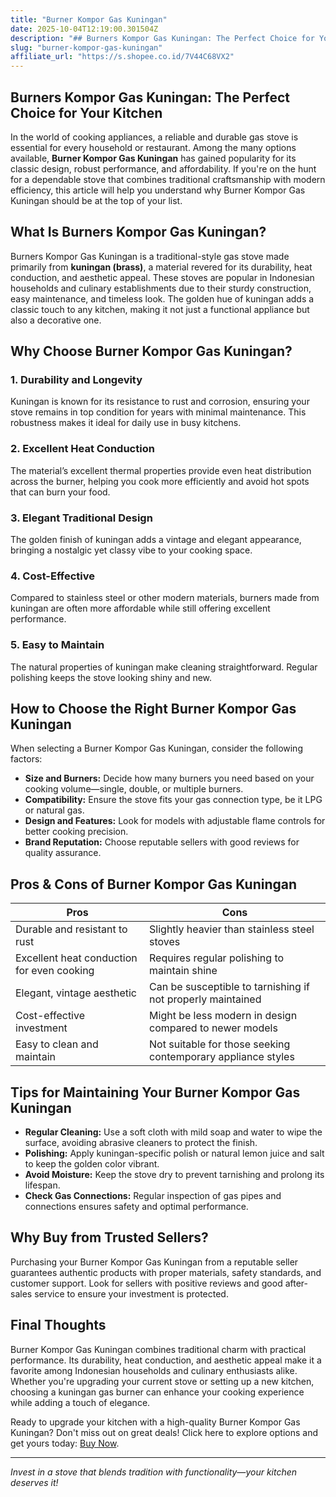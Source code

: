 ```yaml
---
title: "Burner Kompor Gas Kuningan"
date: 2025-10-04T12:19:00.301504Z
description: "## Burners Kompor Gas Kuningan: The Perfect Choice for Your Kitchen..."
slug: "burner-kompor-gas-kuningan"
affiliate_url: "https://s.shopee.co.id/7V44C68VX2"
---
```

## Burners Kompor Gas Kuningan: The Perfect Choice for Your Kitchen

In the world of cooking appliances, a reliable and durable gas stove is essential for every household or restaurant. Among the many options available, **Burner Kompor Gas Kuningan** has gained popularity for its classic design, robust performance, and affordability. If you're on the hunt for a dependable stove that combines traditional craftsmanship with modern efficiency, this article will help you understand why Burner Kompor Gas Kuningan should be at the top of your list.

## What Is Burners Kompor Gas Kuningan?

Burners Kompor Gas Kuningan is a traditional-style gas stove made primarily from **kuningan (brass)**, a material revered for its durability, heat conduction, and aesthetic appeal. These stoves are popular in Indonesian households and culinary establishments due to their sturdy construction, easy maintenance, and timeless look. The golden hue of kuningan adds a classic touch to any kitchen, making it not just a functional appliance but also a decorative one.

## Why Choose Burner Kompor Gas Kuningan?

### 1. Durability and Longevity
Kuningan is known for its resistance to rust and corrosion, ensuring your stove remains in top condition for years with minimal maintenance. This robustness makes it ideal for daily use in busy kitchens.

### 2. Excellent Heat Conduction
The material’s excellent thermal properties provide even heat distribution across the burner, helping you cook more efficiently and avoid hot spots that can burn your food.

### 3. Elegant Traditional Design
The golden finish of kuningan adds a vintage and elegant appearance, bringing a nostalgic yet classy vibe to your cooking space.

### 4. Cost-Effective
Compared to stainless steel or other modern materials, burners made from kuningan are often more affordable while still offering excellent performance.

### 5. Easy to Maintain
The natural properties of kuningan make cleaning straightforward. Regular polishing keeps the stove looking shiny and new.

## How to Choose the Right Burner Kompor Gas Kuningan

When selecting a Burner Kompor Gas Kuningan, consider the following factors:
- **Size and Burners:** Decide how many burners you need based on your cooking volume—single, double, or multiple burners.
- **Compatibility:** Ensure the stove fits your gas connection type, be it LPG or natural gas.
- **Design and Features:** Look for models with adjustable flame controls for better cooking precision.
- **Brand Reputation:** Choose reputable sellers with good reviews for quality assurance.

## Pros & Cons of Burner Kompor Gas Kuningan

| **Pros** | **Cons** |
|------------|-------------|
| Durable and resistant to rust | Slightly heavier than stainless steel stoves |
| Excellent heat conduction for even cooking | Requires regular polishing to maintain shine |
| Elegant, vintage aesthetic | Can be susceptible to tarnishing if not properly maintained |
| Cost-effective investment | Might be less modern in design compared to newer models |
| Easy to clean and maintain | Not suitable for those seeking contemporary appliance styles |

## Tips for Maintaining Your Burner Kompor Gas Kuningan

- **Regular Cleaning:** Use a soft cloth with mild soap and water to wipe the surface, avoiding abrasive cleaners to protect the finish.
- **Polishing:** Apply kuningan-specific polish or natural lemon juice and salt to keep the golden color vibrant.
- **Avoid Moisture:** Keep the stove dry to prevent tarnishing and prolong its lifespan.
- **Check Gas Connections:** Regular inspection of gas pipes and connections ensures safety and optimal performance.

## Why Buy from Trusted Sellers?

Purchasing your Burner Kompor Gas Kuningan from a reputable seller guarantees authentic products with proper materials, safety standards, and customer support. Look for sellers with positive reviews and good after-sales service to ensure your investment is protected.

## Final Thoughts

Burner Kompor Gas Kuningan combines traditional charm with practical performance. Its durability, heat conduction, and aesthetic appeal make it a favorite among Indonesian households and culinary enthusiasts alike. Whether you're upgrading your current stove or setting up a new kitchen, choosing a kuningan gas burner can enhance your cooking experience while adding a touch of elegance.

Ready to upgrade your kitchen with a high-quality Burner Kompor Gas Kuningan? Don't miss out on great deals! Click here to explore options and get yours today: [Buy Now](https://s.shopee.co.id/7V44C68VX2).  

---

*Invest in a stove that blends tradition with functionality—your kitchen deserves it!*